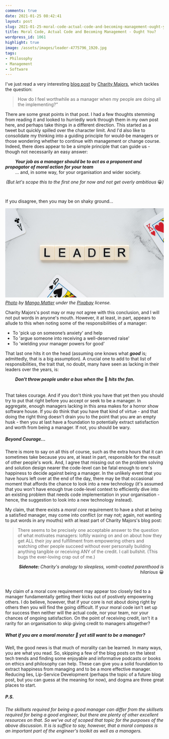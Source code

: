```yaml
---
comments: true
date: 2021-01-25 08:42:41
layout: post
slug: 2021-01-25-moral-code-actual-code-and-becoming-management-ought-you
title: Moral Code, Actual Code and Becoming Management - Ought You?
wordpress_id: 1061
highlight: true
image: /assets/images/leader-4775796_1920.jpg
tags:
- Philosophy
- Management
- Software
---
```


I've just read a very interesting <a href="https://charity.wtf/2021/01/23/questionable-advice-how-do-i-feel-worthwhile-as-a-manager-when-my-people-are-doing-all-the-implementing/">blog post</a> by <a href="https://twitter.com/mipsytipsy">Charity Majors</a>,
which tackles the question:


 > How do I feel worthwhile as a manager when my people are doing all the implementing?”

There are some great points in that post. I had a few thoughts stemming from
reading it and looked to hurriedly work through them in my own post here, and perhaps take things in a different direction. This started as a tweet but quickly spilled over the character limit. And I'd also like to
consolidate my thinking into a guiding principle for would-be managers or those wondering whether to continue with management or change course. Indeed, there does appear to be a simple
principle that can guide us - though not necessarily an easy answer:

&nbsp; &nbsp; &nbsp; &nbsp; **_Your job as a manager should be to act as a proponent and propagator of moral action for your team_**<br />&nbsp; &nbsp; &nbsp; &nbsp; ... and, in some way, for your organisation and wider society.

<div style="text-align: right; padding-bottom: 30px;">
<i>(But let's scope this to the first one for now and not get overly ambitious </i>😀<i>)</i>
</div>

If you disagree, then you may be on shaky ground...

<p>
<figure style="margin:0px;">
    <img src="/assets/images/leader-4775796_1920.jpg"
    alt="Leader" />
    <figcaption style="font-style: italic; margin-top: 5px;">
        <a
        href="https://pixabay.com/photos/leader-captain-boss-head-manager-4775796/">Photo</a>
        by <a
        href="https://pixabay.com/users/mangomatter-14931421/?utm_source=link-attribution&utm_medium=referral&utm_campaign=image&utm_content=4775796">Mango Matter</a>
        under the <a href="https://pixabay.com/service/license/">Pixabay</a>
        license.
    </figcaption>
</figure>
</p>

Charity Majors's post may or may not agree with this conclusion, and I
will not put words in anyone's mouth. However, it at least, in part, appears to allude to this when noting some of the responsibilities of a manager:

* To 'pick up on someone’s anxiety' and help
* To 'argue someone into receiving a well-deserved raise'
* To 'wielding your manager powers for good'

That last one hits it on the head (assuming one knows what **_good_**
is; admittedly, that is a big assumption). A crucial one to add to that list of responsibilities, the trait that, no doubt, many have seen as lacking in their leaders over the years, is:

<div style="padding-bottom: 20px;">
&nbsp; &nbsp; &nbsp; &nbsp; <b><i>Don't throw people under a bus when the</i></b> 💩 <b><i>hits the fan.</i></b>
</div>

That takes courage. And if you don't think you have that yet then you
should try to put that right before you accept or seek to be a manager.
In aggregate, enough managers lacking in this area makes for a horror show
software house. If you do think that you have that kind of virtue - and that doing the right thing doesn't drain you to the
point that you are an empty husk - then you at last have a foundation to potentially extract
satisfaction and worth from being a manager. If not, you should be wary.

##### Beyond Courage...
There is more to say on all this of course, such as the extra hours that it can
sometimes take because you are, at least in part, responsible for the
result of other people's work. And, I agree that missing out on the
problem solving and solution design nearer the code-level can be fatal
enough to one's happiness to decide against being a manager. In the
unlikely event that you have hours left over at the end of the day, there
may be that occasional moment that affords the chance to look into a
new technology (it's assumed that you won't have enough true code-level
context to efficiently dive into an existing problem that needs code
implementation in your organisation - hence, the suggestion to look into
a new technology instead).

My claim, that there exists a *moral core* requirement to have a shot at being a satisfied manager, may come into conflict (or may not; again, not wanting to put words in any mouths) with at least part of Charity
Majors's blog post:

>There seems to be precisely one acceptable answer to the question of
>what motivates managers: loftily waxing on and on about how they get
>ALL their joy and fulfillment from empowering others and watching other
>people succeed without ever personally building anything tangible or
>receiving ANY of the credit. I call bullshit. (This bugs the
>ever-loving crap out of me.)

<div style="text-align: right; padding-bottom: 30px;">
<i><b>Sidenote: </b>Charity's analogy to sleepless, vomit-coated parenthood is hilarious</i> 😀
</div>

My claim of a moral core requirement may appear too closely tied to
a manager fundamentally getting their kicks out of postively empowering others. I do believe, however, that if your core is not about
doing right by others then you will find the going difficult. If your moral code isn't set up for success then neither will the
actual code, nor your team, nor your chances of ongoing satisfaction. On the point of receiving credit, isn't it a rarity for an organisation to skip giving credit to managers altogether?

##### What if you are a moral monster 👹 yet still want to be a manager?
Well, the good news is that much of morality can be learned. In many ways, you are what you
read. So, skipping a few of the blog posts on the latest tech trends and
finding some enjoyable and informative podcasts or books on ethics and philosophy can help. These
can give you a solid foundation to extract happiness from managing and to be a more effective manager. Reducing lies, Lip-Service Development (perhaps the topic of a future blog post, but you can guess at the meaning for now), and dogma are three great places to start.

<h5><i>P.S.</i></h5>
<i>
The skillsets required for being a good manager can differ from the skillsets
required for being a good engineer, but there are plenty of other
excellent resources on that. So we've out of scoped that topic for the purposes of
the above discussion. It is is suffice to say, however, that a moral compass is an important
part of the engineer's toolkit as well as a managers.
</i>
